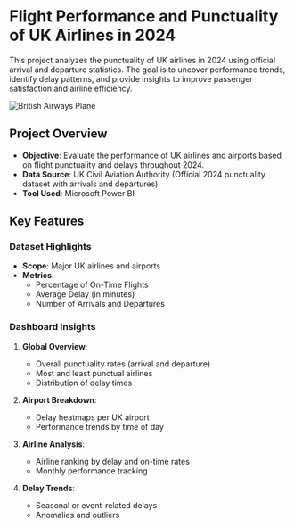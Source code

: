 # Flight Performance and Punctuality of UK Airlines in 2024
This project analyzes the punctuality of UK airlines in 2024 using official arrival and departure statistics. The goal is to uncover performance trends, identify delay patterns, and provide insights to improve passenger satisfaction and airline efficiency.

![British Airways Plane](https://cabincrewhq.com/wp-content/uploads/2023/08/british-airways-airlines-facts-768x509.jpg)

## Project Overview
- **Objective**: Evaluate the performance of UK airlines and airports based on flight punctuality and delays throughout 2024.
- **Data Source**: UK Civil Aviation Authority (Official 2024 punctuality dataset with arrivals and departures).
- **Tool Used**: Microsoft Power BI


## Key Features
### Dataset Highlights
- **Scope**: Major UK airlines and airports
- **Metrics**:
  - Percentage of On-Time Flights
  - Average Delay (in minutes)
  - Number of Arrivals and Departures


### Dashboard Insights
1. **Global Overview**:
   - Overall punctuality rates (arrival and departure)
   - Most and least punctual airlines
   - Distribution of delay times

2. **Airport Breakdown**:
   - Delay heatmaps per UK airport
   - Performance trends by time of day

3. **Airline Analysis**:
   - Airline ranking by delay and on-time rates
   - Monthly performance tracking

4. **Delay Trends**:
   - Seasonal or event-related delays
   - Anomalies and outliers
